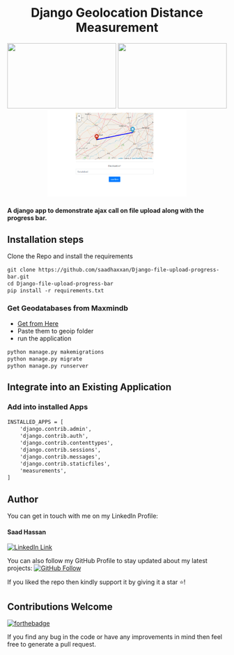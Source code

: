 <div align="center">
<h1>Django Geolocation Distance Measurement</h1>
<img src="https://www.djangoproject.com/m/img/logos/django-logo-negative.png" height="150px" width="250px">
<img src="https://miro.medium.com/max/480/1*YTnIluRNB5WWn-HhPIkoWQ.png" height="150px" width="250px">
<br/>
<img src="screenshot.png" height="200px">
</div>

<h4>A django app to demonstrate ajax call on file upload along with the progress bar.<h4>

## Installation steps

Clone the Repo and install the requirements

```
git clone https://github.com/saadhaxxan/Django-file-upload-progress-bar.git
cd Django-file-upload-progress-bar
pip install -r requirements.txt
```
### Get Geodatabases from Maxmindb
 - [Get from Here](https://www.maxmind.com/en/accounts/549107/geoip/downloads)
 - Paste them to geoip folder 
 - run the application

```
python manage.py makemigrations
python manage.py migrate
python manage.py runserver
```

## Integrate into an Existing Application

### Add into installed Apps
```
INSTALLED_APPS = [
    'django.contrib.admin',
    'django.contrib.auth',
    'django.contrib.contenttypes',
    'django.contrib.sessions',
    'django.contrib.messages',
    'django.contrib.staticfiles',
    'measurements',
]
```

## Author
You can get in touch with me on my LinkedIn Profile:

#### Saad Hassan
[![LinkedIn Link](https://img.shields.io/badge/Connect-saadhaxxan-blue.svg?logo=linkedin&longCache=true&style=social&label=Connect
)](https://www.linkedin.com/in/saadhaxxan)

You can also follow my GitHub Profile to stay updated about my latest projects: [![GitHub Follow](https://img.shields.io/badge/Connect-saadhaxxan-blue.svg?logo=Github&longCache=true&style=social&label=Follow)](https://github.com/saadhaxxan)

If you liked the repo then kindly support it by giving it a star ⭐!

## Contributions Welcome
[![forthebadge](https://forthebadge.com/images/badges/built-with-love.svg)](#)

If you find any bug in the code or have any improvements in mind then feel free to generate a pull request.

